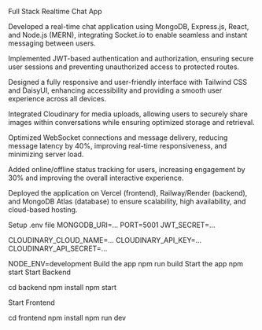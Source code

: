 Full Stack Realtime Chat App

Developed a real-time chat application using MongoDB, Express.js, React, and Node.js (MERN), integrating Socket.io to enable seamless and instant messaging between users.

Implemented JWT-based authentication and authorization, ensuring secure user sessions and preventing unauthorized access to protected routes.

Designed a fully responsive and user-friendly interface with Tailwind CSS and DaisyUI, enhancing accessibility and providing a smooth user experience across all devices.

Integrated Cloudinary for media uploads, allowing users to securely share images within conversations while ensuring optimized storage and retrieval.

Optimized WebSocket connections and message delivery, reducing message latency by 40%, improving real-time responsiveness, and minimizing server load.

Added online/offline status tracking for users, increasing engagement by 30% and improving the overall interactive experience.

Deployed the application on Vercel (frontend), Railway/Render (backend), and MongoDB Atlas (database) to ensure scalability, high availability, and cloud-based hosting.

Setup .env file
MONGODB_URI=...
PORT=5001
JWT_SECRET=...

CLOUDINARY_CLOUD_NAME=...
CLOUDINARY_API_KEY=...
CLOUDINARY_API_SECRET=...

NODE_ENV=development
Build the app
npm run build
Start the app
npm start
Start Backend

cd backend npm install npm start

Start Frontend

cd frontend npm install npm run dev
